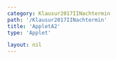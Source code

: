 ```yaml
---
category: Klausur2017IINachtermin
path: '/Klausur2017IINachtermin'
title: 'AppletA2'
type: 'Applet'

layout: nil
---
```

<script type="text/javascript" src="https://cdnjs.cloudflare.com/ajax/libs/jsxgraph/0.99.7/jsxgraphcore.js"></script>
<link type="text/css" href="https://cdnjs.cloudflare.com/ajax/libs/jsxgraph/0.99.6/jsxgraph.css"><link rel="stylesheet" type="text/css" href="//cdnjs.cloudflare.com/ajax/libs/jsxgraph/0.99.7/jsxgraph.css" />
<div id="fe833d8b-d39f-400f-9180-348a1804d7de" class="jxgbox" style="width:500px; height:500px">
<script type="text/javascript">
(function(){
 const board = JXG.JSXGraph.initBoard('fe833d8b-d39f-400f-9180-348a1804d7de', {
    							boundingbox: [-15, 15, 15, -15],
                  axis: false
              });
 
var B = board.create('point', [2.12,2.12], {fixed:true, name:'C'});

var C = board.create('point', [-2.12,-2.12], {fixed:true, name:'B'});

var M = board.create('point', [0,0], {fixed:true, name:'M'});

var A = board.create('point', [-8,0], {fixed:true, name:'A'});

var S = board.create('point', [0,11], {fixed:true, name:'S'});

var SB = board.create('line', [S, B], {straightFirst:false, straightLast:false});

var SM = board.create('line', [S, M], {straightFirst:false, straightLast:false});

var SC = board.create('line', [S, C], {straightFirst:false, straightLast:false});

var SA = board.create('line', [S, A], {straightFirst:false, straightLast:false});

var AC = board.create('line', [C, A], {straightFirst:false, straightLast:false});

var AB = board.create('line', [A, B], {straightFirst:false, straightLast:false});

var CB = board.create('line', [C, B], {straightFirst:false, straightLast:false});

var P = board.create('point', [1.38,5.34], {name:'P', fixed:true});

var PQp = board.create('point', [function() { return -Math.cos(45 * Math.PI/180)+ P.X(); },
      function() { return -Math.sin(45 * Math.PI/180)+P.Y(); }], {visible:false, name:'p'});
var PPQl = board.create('line', [PQp,P], {visible:false});

var Q = board.create('intersection', [PPQl, SC], {name:'Q'});

var PQ = board.create('line', [P, Q], {straightFirst:false, straightLast:false, strokeColor:'green'});

var D = board.create('point', [0,4], {fixed:true});

var R = board.create('glider', [0,5,SA], {name:'R', color:'orange'});

var PR = board.create('line', [P, R], {straightFirst:false, straightLast:false, strokeColor:'green'});

var QR = board.create('line', [Q, R], {straightFirst:false, straightLast:false, strokeColor:'green'});

var F = board.create('point', [0, function(){return R.Y()}], {name:'F'});

var RF = board.create('line', [R, F], {straightFirst:false, straightLast:false, strokeColor:'green'});

var MA = board.create('line', [M, A], {straightFirst:false, straightLast:false, strokeColor:'gray'});
board.create('polygon', [R,Q,P]);
})();
  
  </script>
  </div>
